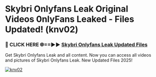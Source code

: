 # Skybri Onlyfans Leak Original Videos 0nlyFans Leaked - Files Updated! (knv02)

<h3>🔴 CLICK HERE 🌐==►► <a href="https://tinyurl.com/2jnfzry5" rel="nofollow">Skybri Onlyfans Leak Updated Files</a></h3>

Get Skybri Onlyfans Leak and all content. Now you can access all videos and pictures of Skybri Onlyfans Leak. New Updated Files 2025!

[![knv02](https://i.imgur.com/GyGTBgg.gif)](https://tinyurl.com/2jnfzry5)
